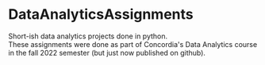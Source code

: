 # DataAnalyticsAssignments
Short-ish data analytics projects done in python.<br>
These assignments were done as part of Concordia's Data Analytics course in the fall 2022 semester (but just now published on github).
